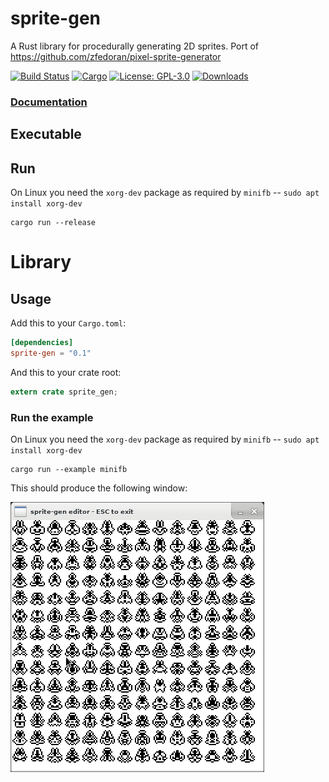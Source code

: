 # sprite-gen

A Rust library for procedurally generating 2D sprites. Port of https://github.com/zfedoran/pixel-sprite-generator

[![Build Status](https://travis-ci.org/tversteeg/sprite-gen.svg?branch=master)](https://travis-ci.org/tversteeg/sprite-gen) [![Cargo](https://img.shields.io/crates/v/sprite-gen.svg)](https://crates.io/crates/sprite-gen) [![License: GPL-3.0](https://img.shields.io/crates/l/sprite-gen.svg)](#license) [![Downloads](https://img.shields.io/crates/d/sprite-gen.svg)](#downloads)

### [Documentation](https://docs.rs/sprite-gen/)

## Executable

## Run

On Linux you need the `xorg-dev` package as required by `minifb` -- `sudo apt install xorg-dev`

    cargo run --release

# Library

## Usage

Add this to your `Cargo.toml`:

```toml
[dependencies]
sprite-gen = "0.1"
```

And this to your crate root:

```rust
extern crate sprite_gen;
```

### Run the example

On Linux you need the `xorg-dev` package as required by `minifb` -- `sudo apt install xorg-dev`

    cargo run --example minifb

This should produce the following window:

![Example](img/example.png?raw=true)
